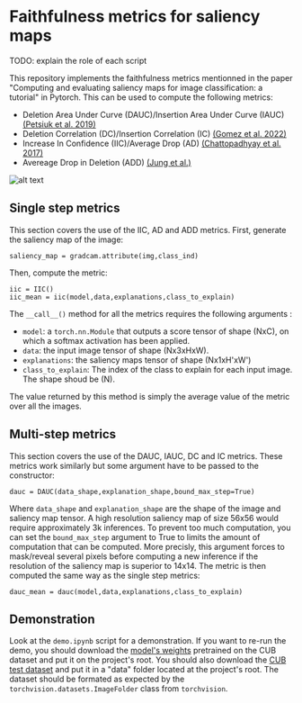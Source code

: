 # Faithfulness metrics for saliency maps 


TODO: explain the role of each script


This repository implements the faithfulness metrics mentionned in the paper "Computing and evaluating saliency maps for image classification: a tutorial" in Pytorch.
This can be used to compute the following metrics: 
- Deletion Area Under Curve (DAUC)/Insertion Area Under Curve (IAUC) [(Petsiuk et al. 2019)](https://arxiv.org/abs/1806.07421)
- Deletion Correlation (DC)/Insertion Correlation (IC) [(Gomez et al. 2022)](https://link.springer.com/chapter/10.1007/978-3-031-09037-0_8)
- Increase In Confidence (IIC)/Average Drop (AD) [(Chattopadhyay et al. 2017)](https://arxiv.org/abs/1710.11063)
- Avereage Drop in Deletion (ADD) [(Jung et al.)](https://arxiv.org/pdf/2102.05228.pdf)

![alt text](pics/metrics_repo_illust.png)

## Single step metrics

This section covers the use of the IIC, AD and ADD metrics.
First, generate the saliency map of the image:
```
saliency_map = gradcam.attribute(img,class_ind)
```
Then, compute the metric:

```
iic = IIC()
iic_mean = iic(model,data,explanations,class_to_explain)
```

The ```__call__()``` method for all the metrics requires the following arguments :
- ```model```: a ```torch.nn.Module``` that outputs a score tensor of shape (NxC), on which a softmax activation has been applied.
- ```data```: the input image tensor of shape (Nx3xHxW).
- ```explanations```: the saliency maps tensor of shape (Nx1xH'xW')
- ```class_to_explain```: The index of the class to explain for each input image. The shape shoud be (N).

The value returned by this method is simply the average value of the metric over all the images.

## Multi-step metrics 

This section covers the use of the DAUC, IAUC, DC and IC metrics.
These metrics work similarly but some argument have to be passed to the constructor:

```
dauc = DAUC(data_shape,explanation_shape,bound_max_step=True)
```
Where ```data_shape``` and ```explanation_shape``` are the shape of the image and saliency map tensor.
A high resolution saliency map of size 56x56 would require approximately 3k inferences.
To prevent too much computation, you can set the ```bound_max_step``` argument to True to limits the amount of computation that can be computed.
More precisly, this argument forces to mask/reveal several pixels before computing a new inference if the resolution of the saliency map is superior to 14x14.
The metric is then computed the same way as the single step metrics:

```
dauc_mean = dauc(model,data,explanations,class_to_explain)
```

## Demonstration

Look at the ```demo.ipynb``` script for a demonstration.
If you want to re-run the demo, you should download the [model's weights](https://drive.google.com/file/d/1JdHJjvCb9IAtcwKizo_KGLDR73UmtFYY/view?usp=sharing) pretrained on the CUB dataset and put it on the project's root.
You should also download the [CUB test dataset](http://www.vision.caltech.edu/datasets/cub_200_2011/) and put it in a "data" folder located at the project's root.
The dataset should be formated as expected by the ```torchvision.datasets.ImageFolder``` class from ```torchvision```.